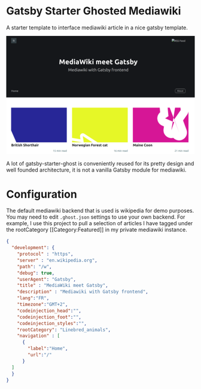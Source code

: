 # Gatsby Starter Ghosted Mediawiki

A starter template to interface mediawiki article in a nice gatsby template.

![screenshot](./screenshot.png)

A lot of gatsby-starter-ghost is conveniently reused for its pretty design and well founded architecture, it is not a vanilla Gatsby module for mediawiki.

# Configuration

The default mediawiki backend that is used is wikipedia for demo purposes. You may need to edit `.ghost.json` settings to use your own backend. For example, I use this project to pull a selection of articles I have tagged under the rootCategory [[Category:Featured]] in my private mediawiki instance.

```json
{
  "development": {
    "protocol" : "https",
    "server" : "en.wikipedia.org",
    "path": "/w",
    "debug": true, 
    "userAgent": "Gatsby",
    "title" : "MediaWiki meet Gatsby",
    "description" : "Mediawiki with Gatsby frontend",
    "lang":"FR",
    "timezone":"GMT+2",
    "codeinjection_head":"",
    "codeinjection_foot":"",
    "codeinjection_styles":"",
    "rootCategory": "Linebred_animals",
    "navigation" : [
      {
        "label":"Home",
        "url":"/"
      }
  ]
  }
}

```
